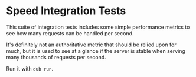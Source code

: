 # Speed Integration Tests

This suite of integration tests includes some simple performance metrics to
see how many requests can be handled per second.

It's definitely not an authoritative metric that should be relied upon for
much, but it is used to see at a glance if the server is stable when serving
many thousands of requests per second.

Run it with `dub run`.
